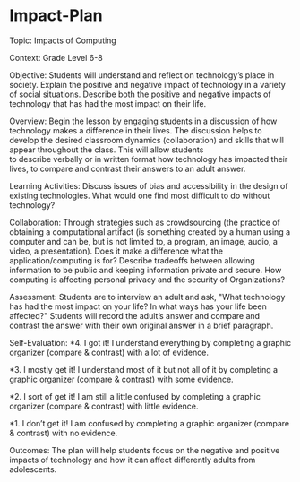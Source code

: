 # Impact-Plan
Topic: Impacts of Computing

Context: Grade Level 6-8

Objective: Students will understand and reflect on technology’s place in society. Explain the 
         positive and negative impact of technology in a variety of social situations. Describe 
         both the positive and negative impacts of technology that has had the most impact on their life.

Overview:
	 Begin the lesson by engaging students in a discussion of how technology makes a 
         difference in their lives. The discussion helps to develop the desired classroom 
         dynamics (collaboration) and skills that will appear throughout the class. This will allow students  
         to describe verbally or in written format how technology has impacted their lives, to compare and 
         contrast their answers to an adult answer. 

Learning Activities: 
	 Discuss issues of bias and accessibility in the design of existing technologies. 
	  		What would one find most difficult to do without technology?

Collaboration:
	 Through strategies such as crowdsourcing (the practice of 
         obtaining a computational artifact (is something created by a human using a 
         computer and can be, but is not limited to, a program, an image, audio, a video, a 
         presentation). 
	                Does it make a difference what the application/computing is for?
	 Describe tradeoffs between allowing information to be public and keeping information private and secure. 
	                How computing is affecting personal privacy and the security of 
                        Organizations? 

Assessment:
	Students are to interview an adult and ask, "What technology has had the most impact on your 
        life? In what ways has your life been affected?" 
	Students will record the adult’s answer and compare and contrast the answer with their own 
        original answer in a brief paragraph.
	
Self-Evaluation:
*4. I got it! I understand everything by completing a graphic organizer (compare & contrast) with a lot of evidence. 
	
*3. I mostly get it! I understand most of it but not all of it by completing a graphic organizer (compare & contrast) with some evidence. 
	
*2. I sort of get it! I am still a little confused by completing a graphic organizer (compare & contrast) with little evidence. 
	
*1. I don’t get it! I am confused by completing a graphic organizer (compare & contrast) with no evidence. 

Outcomes:
	The plan will help students focus on the negative and positive impacts of technology and how it can affect differently adults from adolescents.
